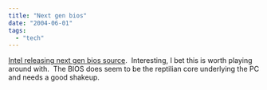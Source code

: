 ```yaml
---
title: "Next gen bios"
date: "2004-06-01"
tags: 
  - "tech"
---
```


[Intel releasing next gen bios source](http://slashdot.org/article.pl?sid=04/06/02/0048200).  Interesting, I bet this is worth playing around with.  The BIOS does seem to be the reptilian core underlying the PC and needs a good shakeup.
